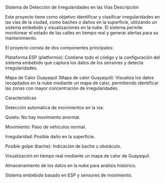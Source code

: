 Sistema de Detección de Irregularidades en las Vías
Descripción

Este proyecto tiene como objetivo identificar y clasificar irregularidades en las vías de la ciudad, como baches o daños en la superficie, utilizando un sistema embebido y visualizaciones en la nube. El sistema permite monitorear el estado de las calles en tiempo real y generar alertas para su mantenimiento.

El proyecto consta de dos componentes principales:

Plataforma ESP (platformio): Contiene todo el código y la configuración del sistema embebido que captura los datos de los sensores y detecta irregularidades.

Mapa de Calor Guayaquil (Mapa de calor Guayaquil): Visualiza los datos recopilados en la nube mediante un mapa de calor, permitiendo identificar las zonas con mayor concentración de irregularidades.

Características

Detección automática de movimientos en la vía:

Quieto: No hay movimiento anormal.

Movimiento: Paso de vehículos normal.

Irregularidad: Posible daño en la superficie.

Posible golpe (bache): Indicación de bache u obstáculo.

Visualización en tiempo real mediante un mapa de calor de Guayaquil.

Almacenamiento de los datos en la nube para análisis histórico.

Sistema embebido basado en ESP y sensores de movimiento.
